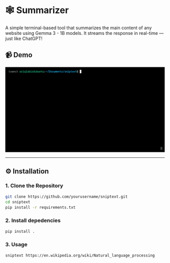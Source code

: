 # 🕸️ Summarizer

A simple terminal-based tool that summarizes the main content of any website using Gemma 3 - 1B models. It streams the response in real-time — just like ChatGPT!

## 📹 Demo

![Demo](./assets/demo_sniptext.gif)

---

## ⚙️ Installation
### 1. Clone the Repository
```bash
git clone https://github.com/yourusername/sniptext.git
cd sniptext
pip install -r requirements.txt
```

### 2. Install depedencies
```bash
pip install .
```

### 3. Usage

```bash
sniptext https://en.wikipedia.org/wiki/Natural_language_processing

```
